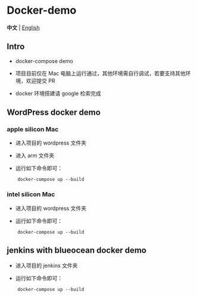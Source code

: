 # Docker-demo

**中文** | [English](/README_EN.md)

## Intro

- docker-compose demo
- 项目目前仅在 Mac 电脑上运行通过，其他环境需自行调试，若要支持其他环境，欢迎提交 PR

- docker 环境搭建请 google 检索完成

## WordPress docker demo

### apple silicon Mac

- 进入项目的 wordpress 文件夹

- 进入 arm 文件夹

- 运行如下命令即可：

```shell
    docker-compose up --build
```

### intel silicon Mac

- 进入项目的 wordpress 文件夹

- 运行如下命令即可：

```shell
    docker-compose up --build
```

## jenkins with blueocean docker demo

- 进入项目的 jenkins 文件夹

- 运行如下命令即可：

```shell
    docker-compose up --build
```
